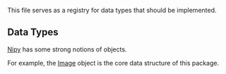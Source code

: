 This file serves as a registry for data types that should be implemented.

## Data Types

[Nipy](https://github.com/nipy/nipy/) has some strong notions of objects.

For example, the [Image](https://github.com/nipy/nipy/blob/9512cd93b7215b4c750be3968a600c06f2bd22f6/nipy/core/image/image.py#L34) object is the core data structure of this package.
